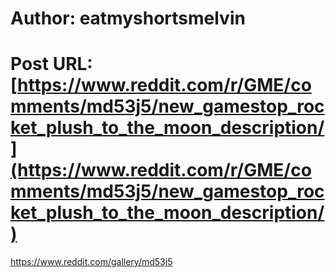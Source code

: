 # Author: eatmyshortsmelvin
# Post URL: [https://www.reddit.com/r/GME/comments/md53j5/new_gamestop_rocket_plush_to_the_moon_description/](https://www.reddit.com/r/GME/comments/md53j5/new_gamestop_rocket_plush_to_the_moon_description/)


https://www.reddit.com/gallery/md53j5